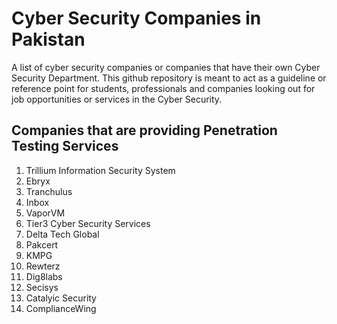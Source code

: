 # Cyber Security Companies in Pakistan
A list of cyber security companies or companies that have their own Cyber Security Department. 
This github repository is meant to act as a guideline or reference point for students, professionals and companies looking out for job opportunities or services in the Cyber Security.
<h2>Companies that are providing Penetration Testing Services</h2>
<ol>
<li>Trillium Information Security System <br /></li>

<li>Ebryx <br /></li>

<li>Tranchulus <br /></li>

<li>Inbox <br /></li>

<li>VaporVM <br /></li>

<li>Tier3 Cyber Security Services <br /></li>

<li>Delta Tech Global <br /></li>

<li>Pakcert <br /></li>

<li>KMPG <br /></li>

<li>Rewterz <br /></li>

<li>Dig8labs <br /></li>

<li>Secisys <br /></li>

<li>Catalyic Security <br /></li>

<li>ComplianceWing <br /></li>
</ol>

